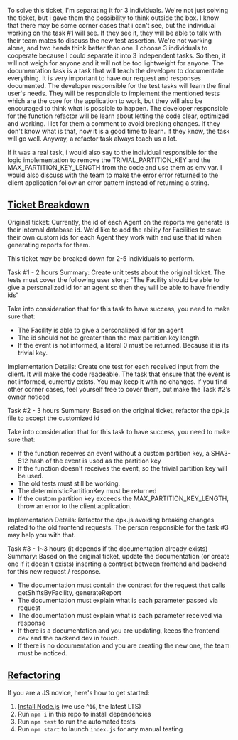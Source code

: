To solve this ticket, I'm separating it for 3 individuals. We're not just solving the ticket, but i gave them the possibility to think outside the box. I know that there may be some corner cases that i can't see, but the individual working on the task #1 will see. If they see it, they will be able to talk with their team mates to discuss the new test assertion. We're not working alone, and two heads think better than one.
I choose 3 individuals to cooperate because I could separate it into 3 independent tasks. So then, it will not weigh for anyone and it will not be too lightweight for anyone.
The documentation task is a task that will teach the developer to documentate everything. It is very important to have our request and responses documented.
The developer responsible for the test tasks will learn the final user's needs. They will be responsible to implement the mentioned tests which are the core for the application to work, but they will also be encouraged to think what is possible to happen.
The developer responsible for the function refactor will be learn about letting the code clear, optimized and working. I let for them a comment to avoid breaking changes. If they don't know what is that, now it is a good time to learn. If they know, the task will go well. Anyway, a refactor task always teach us a lot.

If it was a real task, i would also say to the individual responsible for the logic implementation to remove the TRIVIAL_PARTITION_KEY and the MAX_PARTITION_KEY_LENGTH from the code and use them as env var.
I would also discuss with the team to make the error error returned to the client application follow an error pattern instead of returning a string.

## [Ticket Breakdown](Ticket_Breakdown.md)

Original ticket: Currently, the id of each Agent on the reports we generate is their internal database id. We'd like to add the ability for Facilities to save their own custom ids for each Agent they work with and use that id when generating reports for them.

This ticket may be breaked down for 2-5 individuals to perform.

Task #1 - 2 hours
Summary: Create unit tests about the original ticket. The tests must cover the following user story:
"The Facility should be able to give a personalized id for an agent so then they will be able to have friendly ids"

Take into consideration that for this task to have success, you need to make sure that:

- The Facility is able to give a personalized id for an agent
- The id should not be greater than the max partition key length
- If the event is not informed, a literal 0 must be returned. Because it is its trivial key.

Implementation Details:
Create one test for each received input from the client. It will make the code readeable.
The task that ensure that the event is not informed, currently exists. You may keep it with no changes.
If you find other corner cases, feel yourself free to cover them, but make the Task #2's owner noticed

Task #2 - 3 hours
Summary: Based on the original ticket, refactor the dpk.js file to accept the customized id

Take into consideration that for this task to have success, you need to make sure that:

- If the function receives an event without a custom partition key, a SHA3-512 hash of the event is used as the partition key
- If the function doesn't receives the event, so the trivial partition key will be used.
- The old tests must still be working.
- The deterministicPartitionKey must be returned
- If the custom partition key exceeds the MAX_PARTITION_KEY_LENGTH, throw an error to the client application.

Implementation Details:
Refactor the dpk.js avoiding breaking changes related to the old frontend requests. The person responsible for the task #3 may help you with that.

Task #3 - 1~3 hours (it depends if the documentation already exists)
Summary: Based on the original ticket, update the documentation (or create one if it doesn't exists) inserting a contract between frontend and backend for this new request / response.

- The documentation must contain the contract for the request that calls getShiftsByFacility, generateReport
- The documentation must explain what is each parameter passed via request
- The documentation must explain what is each parameter received via response
- If there is a documentation and you are updating, keeps the frontend dev and the backend dev in touch.
- If there is no documentation and you are creating the new one, the team must be noticed.

## [Refactoring](Refactoring.md)

If you are a JS novice, here's how to get started:

1. [Install Node.js](https://nodejs.org/en/download/) (we use `^16`, the latest LTS)
2. Run `npm i` in this repo to install dependencies
3. Run `npm test` to run the automated tests
4. Run `npm start` to launch `index.js` for any manual testing
